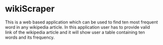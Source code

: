 # wikiScraper
This is a web based application which can be used to find ten most frequent word in any wikipedia article. In this application user has to provide valid link of the wikipedia article and it will show user a table containing ten words and its frequency.
